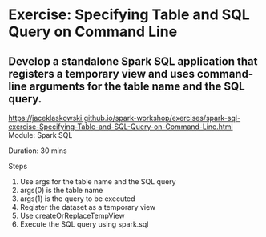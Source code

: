 # Exercise: Specifying Table and SQL Query on Command Line
## Develop a standalone Spark SQL application that registers a temporary view and uses command-line arguments for the table name and the SQL query.
https://jaceklaskowski.github.io/spark-workshop/exercises/spark-sql-exercise-Specifying-Table-and-SQL-Query-on-Command-Line.html
Module: Spark SQL

Duration: 30 mins

Steps
1. Use args for the table name and the SQL query
1. args(0) is the table name
1. args(1) is the query to be executed
1. Register the dataset as a temporary view
1. Use createOrReplaceTempView
1. Execute the SQL query using spark.sql
